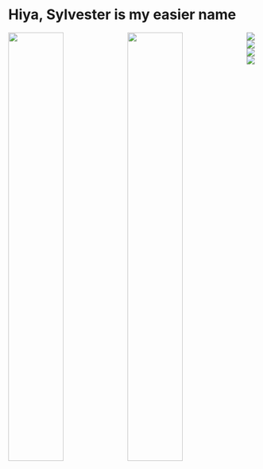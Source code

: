 # Hiya, Sylvester is my easier name

<img align="left" width="47%" src="https://github-readme-stats.vercel.app/api?username=Otlhomame&show_icons=true&theme=radical" />

<img align="left" width="47%" src="https://github-readme-stats.vercel.app/api/top-langs/?username=Otlhomame&layout=compact" />

<img align="left" src="https://img.shields.io/badge/javascript-%23323330.svg?style=for-the-badge&logo=javascript&logoColor=%23F7DF1E" />

<img align="left" src="https://img.shields.io/badge/python-3670A0?style=for-the-badge&logo=python&logoColor=ffdd54" />

<img align="left" src="https://img.shields.io/badge/rust-%23000000.svg?style=for-the-badge&logo=rust&logoColor=white" />

<img src="https://img.shields.io/badge/Solidity-%23363636.svg?style=for-the-badge&logo=solidity&logoColor=white" />


